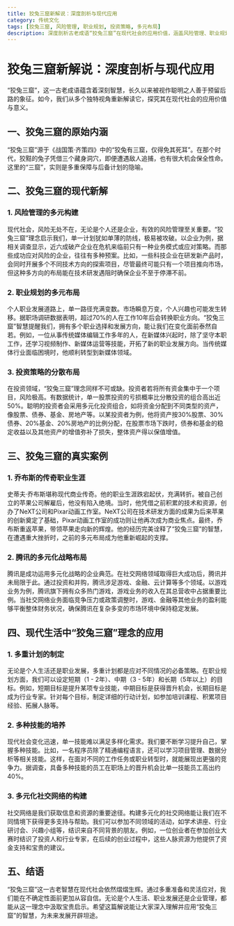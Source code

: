 ```yaml
---
title: 狡兔三窟新解说：深度剖析与现代应用
category: 传统文化
tags: [狡兔三窟, 风险管理, 职业规划, 投资策略, 多元布局]
description: 深度剖析古老成语“狡兔三窟”在现代社会的应用价值，涵盖风险管理、职业规划、投资策略等多方面，探索如何运用其智慧为现代生活开辟坦途。
---
```


# 狡兔三窟新解说：深度剖析与现代应用

“狡兔三窟”，这一古老成语蕴含着深刻智慧，长久以来被视作聪明之人善于预留后路的象征。如今，我们从多个独特视角重新解读它，探究其在现代社会的应用价值与意义。

## 一、狡兔三窟的原始内涵
“狡兔三窟”源于《战国策·齐策四》中的“狡兔有三窟，仅得免其死耳”。在那个时代，狡黠的兔子凭借三个藏身洞穴，即便遭遇敌人追捕，也有很大机会保全性命。这里的“三窟”，实则是多重保障与后备计划的隐喻。

## 二、狡兔三窟的现代新解

### 1. 风险管理的多元构建
现代社会，风险无处不在，无论是个人还是企业，有效的风险管理至关重要。“狡兔三窟”理念启示我们，单一计划犹如单薄的防线，极易被攻破。以企业为例，据相关调查显示，近六成破产企业在危机来临前只有一种业务模式或应对策略。而那些成功应对风险的企业，往往有多种预案。比如，一些科技企业在研发新产品时，会同时开展多个不同技术方向的探索项目，尽管最终可能只有一个项目推向市场，但这种多方向的布局能在技术研发遇阻时确保企业不至于停滞不前。

### 2. 职业规划的多元布局
个人职业发展道路上，单一路径充满变数。市场瞬息万变，个人兴趣也可能发生转移。据职场调研数据表明，超过70%的人在工作10年后会转换职业方向。“狡兔三窟”智慧提醒我们，拥有多个职业选择和发展方向，能让我们在变化面前泰然自若。例如，一位从事传统媒体编辑工作多年的人，在新媒体兴起时，除了坚守本职工作，还学习视频制作、新媒体运营等技能，开拓了新的职业发展方向。当传统媒体行业面临困境时，他顺利转型到新媒体领域。

### 3. 投资策略的分散布局
在投资领域，“狡兔三窟”理念同样不可或缺。投资者若将所有资金集中于一个项目，风险极高。有数据统计，单一股票投资的亏损概率比分散投资的组合高出近50%。聪明的投资者会采用多元化投资组合，如将资金分配到不同类型的资产，像股票、债券、基金、房地产等。以某投资者为例，他将资产按30%股票、30%债券、20%基金、20%房地产的比例分配，在股票市场下跌时，债券和基金的稳定收益以及其他资产的增值弥补了损失，整体资产得以保值增值。

## 三、狡兔三窟的真实案例

### 1. 乔布斯的传奇职业生涯
史蒂夫·乔布斯堪称现代商业传奇。他的职业生涯跌宕起伏，充满转折。被自己创立的苹果公司解雇后，他没有陷入绝境。当时，他凭借之前积累的技术和资源，创办了NeXT公司和Pixar动画工作室。NeXT公司在技术研发方面的成果为后来苹果的创新奠定了基础，Pixar动画工作室的成功则让他再次成为商业焦点。最终，乔布斯重返苹果，带领苹果走向新的辉煌。他的经历完美诠释了“狡兔三窟”的智慧，在遭遇重大挫折时，之前的多元布局成为他重新崛起的支撑。

### 2. 腾讯的多元化战略布局
腾讯是成功运用多元化战略的企业典范。在社交网络领域取得巨大成功后，腾讯并未局限于此。通过投资和并购，腾讯涉足游戏、金融、云计算等多个领域。以游戏业务为例，腾讯旗下拥有众多热门游戏，游戏业务的收入在其总营收中占据重要比例。当社交网络业务面临竞争压力或政策调整时，游戏、金融等其他业务的盈利能够平衡整体财务状况，确保腾讯在复杂多变的市场环境中保持稳定发展。

## 四、现代生活中“狡兔三窟”理念的应用

### 1. 多重计划的制定
无论是个人生活还是职业发展，多重计划都是应对不同情况的必备策略。在职业规划方面，我们可以设定短期（1 - 2年）、中期（3 - 5年）和长期（5年以上）的目标。例如，短期目标是提升某项专业技能，中期目标是获得晋升机会，长期目标是成为行业专家。针对每个目标，制定详细的行动计划，如参加培训课程、积累项目经验、拓展人脉等。

### 2. 多种技能的培养
现代社会变化迅速，单一技能难以满足多样化需求。我们要不断学习提升自己，掌握多种技能。比如，一名程序员除了精通编程语言，还可以学习项目管理、数据分析等相关技能。这样，在面对不同的工作任务或职业转型时，就能展现出更强的竞争力。据调查，具备多种技能的员工在职场上的晋升机会比单一技能员工高出约40%。

### 3. 多元化社交网络的构建
社交网络是我们获取信息和资源的重要途径。构建多元化的社交网络能让我们在不同情境下获得更多支持与帮助。我们可以参加不同领域的活动，如学术讲座、行业研讨会、兴趣小组等，结识来自不同背景的朋友。例如，一位创业者在参加创业大赛时结识了投资人和行业专家，在后续的创业过程中，这些人脉资源为他提供了资金支持和宝贵的建议。

## 五、结语
“狡兔三窟”这一古老智慧在现代社会依然熠熠生辉。通过多重准备和灵活应对，我们能在不确定性面前更加从容自信。无论是个人生活、职业发展还是企业管理，都能从这一理念中汲取宝贵启示。希望这篇解说能让大家深入理解并应用“狡兔三窟”的智慧，为未来发展开辟坦途。